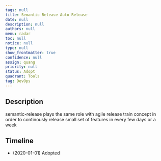 ```yaml
---
tags: null
title: Semantic Release Auto Release
date: null
description: null
authors: null
menu: radar
toc: null
notice: null
type: null
show_frontmatter: true
confidence: null
assign: quang
priority: null
status: Adopt
quadrant: Tools
tag: DevOps
---
```


## Description

semantic-release plays the same role with agile release train concept in order to continously release small set of features in every few days or a week

## Timeline

* (2020-01-01) Adopted